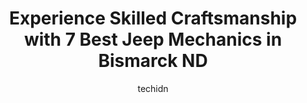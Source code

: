 ---
layout: ampstory
image: https://images.unsplash.com/photo-1598543877974-8fc727861c38?ixlib=rb-4.0.3&ixid=MnwxMjA3fDB8MHxwaG90by1wYWdlfHx8fGVufDB8fHx8&auto=format&fit=crop&w=640&h=853&q=80
author: techidn
featured: false
description: Searching for the finest Jeep Mechanic in Bismarck ND, USA? Look no further than the 7 best Jeep Mechanic in the area, where youll find a team of highly qualified professionals ready to han
title: Experience Skilled Craftsmanship with 7 Best Jeep Mechanics in Bismarck ND
cover:
   title: Experience Skilled Craftsmanship with 7 Best Jeep Mechanics in Bismarck ND
   subtitle: Rickpate
   background: https://images.unsplash.com/photo-1598543877974-8fc727861c38?ixlib=rb-4.0.3&ixid=MnwxMjA3fDB8MHxwaG90by1wYWdlfHx8fGVufDB8fHx8&auto=format&fit=crop&w=640&h=853&q=80

pages: 
 - layout: thirds
   top: <h1>#1 Lincoln Repair</h1>
   bottom: "<p>Needed a new alternator and battery.  They were able to get me in and get it fixed in under two days. As a female college student I hesitate to take my car to places on m</p>"
   background: https://www.knot35.com/toplist/wp-content/uploads/2023/06/best-jeep-mechanic-1-in-bismarck-nd-1685837315.jpeg
   backgroundblur: true
 - layout: thirds
   top: <h1>#2 Rides Auto Sales & Customs</h1>
   bottom: "<p>1200 Northstar Dr, Bismarck, ND 58503, United States</p>"
   background: https://www.knot35.com/toplist/wp-content/uploads/2023/06/best-jeep-mechanic-2-in-bismarck-nd-1685837316.jpeg
   cta:
      link: https://www.knot35.com/toplist/experience-skilled-craftsmanship-with-7-best-jeep-mechanics-in-bismarck-nd/
      text: Experience Skilled Craftsmanship with 7 Best Jeep Mechanics in Bismarck ND
 - layout: thirds
   top: <h1>#3 Automotive Unlimited</h1>
   bottom: "<p>3630 Saratoga Ave, Bismarck, ND 58503, United States</p>"
   background: https://www.knot35.com/toplist/wp-content/uploads/2023/06/best-jeep-mechanic-3-in-bismarck-nd-1685837317.jpeg
   cta:
      link: https://www.knot35.com/toplist/experience-skilled-craftsmanship-with-7-best-jeep-mechanics-in-bismarck-nd/
      text: Experience Skilled Craftsmanship with 7 Best Jeep Mechanics in Bismarck ND
 - layout: thirds
   top: <h1>#4 CK Auto Inc.</h1>
   bottom: "<p>3405 E Divide Ave, Bismarck, ND 58501, United States</p>"
   background: https://images.unsplash.com/photo-1602536052359-ef94c21c5948?ixlib=rb-4.0.3&ixid=MnwxMjA3fDB8MHxwaG90by1wYWdlfHx8fGVufDB8fHx8&auto=format&fit=crop&w=640&h=853&q=80
   cta:
      link: https://www.knot35.com/toplist/experience-skilled-craftsmanship-with-7-best-jeep-mechanics-in-bismarck-nd/
      text: Experience Skilled Craftsmanship with 7 Best Jeep Mechanics in Bismarck ND
 - layout: thirds
   top: <h1>#5 Capital Heights Auto Clinic & Mr Lubester</h1>
   bottom: "<p>1420 E Interstate Ave, Bismarck, ND 58503, United States</p>"
   background: https://images.unsplash.com/photo-1533998839656-76f5e4b2bccb?ixlib=rb-4.0.3&ixid=MnwxMjA3fDB8MHxwaG90by1wYWdlfHx8fGVufDB8fHx8&auto=format&fit=crop&w=640&h=853&q=80
   cta:
      link: https://www.knot35.com/toplist/experience-skilled-craftsmanship-with-7-best-jeep-mechanics-in-bismarck-nd/
      text: Experience Skilled Craftsmanship with 7 Best Jeep Mechanics in Bismarck ND
 - layout: thirds
   top: <h1>#6 Torgerson Auto Center</h1>
   bottom: "<p>2121 E Bismarck Expy, Bismarck, ND 58504, United States</p>"
   background: https://images.unsplash.com/photo-1533735380053-eb8d0759b24a?ixlib=rb-4.0.3&ixid=MnwxMjA3fDB8MHxwaG90by1wYWdlfHx8fGVufDB8fHx8&auto=format&fit=crop&w=640&h=853&q=80
   cta:
      link: https://www.knot35.com/toplist/experience-skilled-craftsmanship-with-7-best-jeep-mechanics-in-bismarck-nd/
      text: Experience Skilled Craftsmanship with 7 Best Jeep Mechanics in Bismarck ND
 - layout: thirds
   top: <h1>#7 Advanced Fleet Services of ND Inc.</h1>
   bottom: "<p>1202 Burlington Dr, Bismarck, ND 58504, United States</p>"
   background: https://images.unsplash.com/photo-1489648022186-8f49310909a0?ixlib=rb-4.0.3&ixid=MnwxMjA3fDB8MHxwaG90by1wYWdlfHx8fGVufDB8fHx8&auto=format&fit=crop&w=640&h=853&q=80
   cta:
      link: https://www.knot35.com/toplist/experience-skilled-craftsmanship-with-7-best-jeep-mechanics-in-bismarck-nd/
      text: Experience Skilled Craftsmanship with 7 Best Jeep Mechanics in Bismarck ND
 - layout: thirds
   middle: Continue reading...
   background: https://images.unsplash.com/photo-1613843873231-1447db182f97?ixlib=rb-4.0.3&ixid=MnwxMjA3fDB8MHxwaG90by1wYWdlfHx8fGVufDB8fHx8&auto=format&fit=crop&w=640&h=853&q=80
   cta:
      link: https://www.knot35.com/toplist/experience-skilled-craftsmanship-with-7-best-jeep-mechanics-in-bismarck-nd/
      text: Experience Skilled Craftsmanship with 7 Best Jeep Mechanics in Bismarck ND
      
---